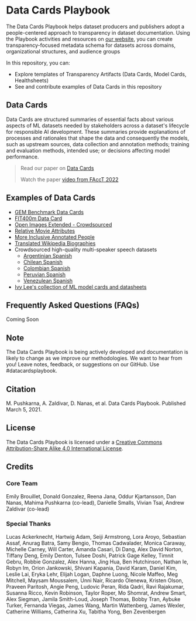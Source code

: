 # Data Cards Playbook

The Data Cards Playbook helps dataset producers and publishers adopt a
people-centered approach to transparency in dataset documentation.
Using the Playbook activities and resources on [our website](https://pair-code.github.io/datacardsplaybook), 
you can create transparency-focused metadata schema for datasets 
across domains, organizational structures, and audience groups


In this repository, you can:
- Explore templates of Transparency Artifacts (Data Cards, Model Cards, Healthsheets)
- See and contribute examples of Data Cards in this repository


## Data Cards
Data Cards are structured summaries of essential facts about various aspects of 
ML datasets needed by stakeholders across a dataset's lifecycle for responsible 
AI development. These summaries provide explanations of processes and rationales 
that shape the data and consequently the models, such as upstream sources, 
data collection and annotation methods; training and evaluation methods, intended use; 
or decisions affecting model performance.

> Read our paper on [Data Cards](https://arxiv.org/abs/2204.01075)
> 
> Watch the paper [video from FAccT 2022](https://www.youtube.com/watch?v=jcQ4A2EbFW8)

## Examples of Data Cards

- [GEM Benchmark Data Cards](https://gem-benchmark.com/data_cards)
- [FIT400m Data Card](https://github.com/google-research/parti/blob/main/data_cards/fit400m_data_card.pdf)
- [Open Images Extended - Crowdsourced](https://research.google/tools/datasets/open-images-extended-crowdsourced/)
- [Relative Movie Attributes](https://github.com/google-research-datasets/soft-attributes/blob/main/Data-Description.pdf)
- [More Inclusive Annotated People](https://storage.googleapis.com/openimages/open_images_extended_miap/Open%20Images%20Extended%20-%20MIAP%20-%20Data%20Card.pdf)
- [Translated Wikipedia Biographies](https://research.google/tools/datasets/translated-wikipedia-biographies/#:~:text=The%20Translated%20Wikipedia%20Biographies%20dataset,drop%2C%20possessives%20and%20gender%20agreement.)
- Crowdsourced high-quality multi-speaker speech datasets
    - [Argentinian Spanish](https://research.google/tools/datasets/argentinian-spanish-tts/)
    - [Chilean Spanish](https://research.google/tools/datasets/chilean-spanish-tts/)
    - [Colombian Spanish](https://research.google/tools/datasets/colombian-spanish-tts/)
    - [Peruvian Spanish](https://research.google/tools/datasets/peruvian-spanish-tts/)
    - [Venezulean Spanish](https://research.google/tools/datasets/venezuelan-spanish-tts/)
- [Ivy Lee's collection of ML model cards and datasheets](https://github.com/ivylee/model-cards-and-datasheets)

## Frequently Asked Questions (FAQs)
Coming Soon

## Note
The Data Cards Playbook is being actively developed and documentation is likely
to change as we improve our methodologies. We want to hear from you!
Leave notes, feedback, or suggestions on our GitHub. Use #datacardsplaybook.

## Citation
M. Pushkarna, A. Zaldivar, D. Nanas, et al. Data Cards Playbook.
Published March 5, 2021.

## License
The Data Cards Playbook is licensed under a [Creative Commons Attribution-Share
Alike 4.0 International License](https://creativecommons.org/licenses/by-sa/4.0/).

## Credits
### Core Team
Emily Brouillet, Donald Gonzalez, Reena Jana, Oddur Kjartansson, Dan Nanas, Mahima Pushkarna (co-lead), Danielle Smalls, Vivian Tsai, Andrew Zaldivar (co-lead)

### Special Thanks
Lucas Ackerknecht, Hartwig Adam, Seiji Armstrong, Lora Aroyo, Sebastian Assaf, Anurag Batra, Samy Bengio, Thomas Cadwalader, Monica Caraway, Michelle Carney, Will Carter, Amanda Casari, Di Dang, Alex David Norton, Tiffany Deng, Emily Denton, Tulsee Doshi, Patrick Gage Kelley, Timnit Gebru,  Robbie Gonzalez, Alex Hanna, Jing Hua, Ben Hutchinson, Nathan Ie, Robyn Im, Orion Jankowski, Shivani Kapania, David Karam, Daniel Kim, Leslie Lai, Eryka Lehr, Elijah Logan, Daphne Luong, Nicole Maffeo, Meg Mitchell, Maysam Moussalem, Unni Nair, Ricardo Olenewa, Kristen Olson, Praveen Paritosh, Angie Peng, Ludovic Peran, Rida Qadri, Ravi Rajakumar, Susanna Ricco, Kevin Robinson, Taylor Roper, Mo Shomrat, Andrew Smart, Alex Siegman, Jamila Smith-Loud, Joseph Thomas, Bobby Tran, Aybuke Turker, Fernanda Viegas, James Wang, Martin Wattenberg, James Wexler, Catherine Williams, Catherina Xu, Tabitha Yong, Ben Zevenbergen
